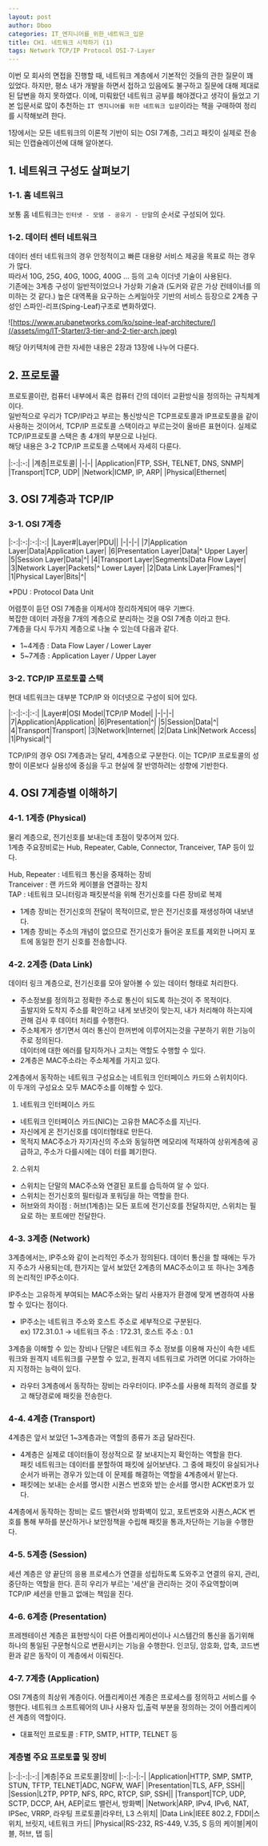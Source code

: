 ```yaml
---
layout: post
author: Dboo
categories: IT_엔지니어를_위한_네트워크_입문
title: CH1. 네트워크 시작하기 (1)
tags: Network TCP/IP Protocol OSI-7-Layer
---
```


이번 모 회사의 면접을 진행할 때, 네트워크 계층에서 기본적인 것들의 관한 질문이 꽤 있었다.
하지만, 평소 내가 개발을 하면서 접하고 있음에도 불구하고 질문에 대해 제대로 된 답변을 하지 못하였다. 이에,
미뤄왔던 네트워크 공부를 해야겠다고 생각이 들었고 기본 입문서로 많이 추천하는 `IT 엔지니어를 위한 네트워크
입문`이라는 책을 구매하여 정리를 시작해보려 한다.

1장에서는 모든 네트워크의 이론적 기반이 되는 OSI 7계층, 그리고 패킷이 실제로 전송되는 인캡슐레이션에 대해
알아본다.

## 1. 네트워크 구성도 살펴보기

### 1-1. 홈 네트워크

보통 홈 네트워크는 `인터넷 - 모뎀 - 공유기 - 단말`의 순서로 구성되어 있다.

### 1-2. 데이터 센터 네트워크

데이터 센터 네트워크의 경우 안정적이고 빠른 대용량 서비스 제공을 목표로 하는 경우가 많다.  
따라서 10G, 25G, 40G, 100G, 400G ... 등의 고속 이더넷 기술이 사용된다.  
기존에는 3계층 구성이 일반적이었으나 가상화 기술과 (도커와 같은 가상 컨테이너를 의미하는 것 같다.) 높은
대역폭을 요구하는 스케일아웃 기반의 서비스 등장으로 2계층 구성인 스파인-리프(Sping-Leaf)구조로 변화하였다.

![https://www.arubanetworks.com/ko/spine-leaf-architecture/](/assets/img/IT-Starter/3-tier-and-2-tier-arch.jpeg)

해당 아키텍처에 관한 자세한 내용은 2장과 13장에 나누어 다룬다.

## 2. 프로토콜

프로토콜이란, 컴퓨터 내부에서 혹은 컴퓨터 간의 데이터 교환방식을 정의하는 규칙체계이다.  
일반적으로 우리가 TCP/IP라고 부르는 통신방식은 TCP프로토콜과 IP프로토콜을 같이 사용하는 것이어서, TCP/IP
프로토콜 스택이라고 부르는것이 올바른 표현이다. 실제로 TCP/IP프로토콜 스택은 총 4개의 부분으로 나뉜다.  
해당 내용은 3-2 TCP/IP 프로토콜 스택에서 자세히 다룬다.

|:-:|:-:|
|계층|프로토콜|
|-|-|
|Application|FTP, SSH, TELNET, DNS, SNMP|
|Transport|TCP, UDP|
|Network|ICMP, IP, ARP|
|Physical|Ethernet|

## 3. OSI 7계층과 TCP/IP

### 3-1. OSI 7계층

|:-:|:-:|:-:|:-:|
|Layer#|Layer|PDU||
|-|-|-|
|7|Application Layer|Data|Application Layer|
|6|Presentation Layer|Data|^ Upper Layer|
|5|Session Layer|Data|^|
|4|Transport Layer|Segments|Data Flow Layer|
|3|Network Layer|Packets|^ Lower Layer|
|2|Data Link Layer|Frames|^|
|1|Physical Layer|Bits|^|

*PDU : Protocol Data Unit

어렴풋이 듣던 OSI 7계층을 이제서야 정리하게되어 매우 기쁘다.  
복잡한 데이터 과정을 7개의 계층으로 분리하는 것을 OSI 7계층 이라고 한다.  
7계층을 다시 두가지 계층으로 나눌 수 있는데 다음과 같다.

- 1~4계층 : Data Flow Layer / Lower Layer
- 5~7계층 : Application Layer / Upper Layer

### 3-2. TCP/IP 프로토콜 스택

현대 네트워크는 대부분 TCP/IP 와 이더넷으로 구성이 되어 있다.  

|:-:|:-:|:-:|
|Layer#|OSI Model|TCP/IP Model|
|-|-|-|
|7|Application|Application|
|6|Presentation|^|
|5|Session|Data|^|
|4|Transport|Transport|
|3|Network|Internet|
|2|Data Link|Network Access|
|1|Physical|^|

TCP/IP의 경우 OSI 7계층과는 달리, 4계층으로 구분한다. 이는 TCP/IP 프로토콜의 성향이 이론보다 실용성에
중심을 두고 현실에 잘 반영하려는 성향에 기반한다.

## 4. OSI 7계층별 이해하기

### 4-1. 1계층 (Physical)

물리 계층으로, 전기신호를 보내는데 초점이 맞추어져 있다.  
1계층 주요장비로는 Hub, Repeater, Cable, Connector, Tranceiver, TAP 등이 있다.

Hub, Repeater : 네트워크 통신을 중재하는 장비  
Tranceiver : 랜 카드와 케이블을 연결하는 장치  
TAP : 네트워크 모니터링과 패킷분석을 위해 전기신호를 다른 장비로 복제

- 1계층 장비는 전기신호의 전달이 목적이므로, 받은 전기신호를 재생성하여 내보낸다.
- 1계층 장비는 주소의 개념이 없으므로 전기신호가 들어온 포트를 제외한 나머지 포트에 동일한 전기 신호를 전송합니다.

### 4-2. 2계층 (Data Link)

데이터 링크 계층으로, 전기신호를 모아 알아볼 수 있는 데이터 형태로 처리한다.  

- 주소정보를 정의하고 정확한 주소로 통신이 되도록 하는것이 주 목적이다.  
출발지와 도착지 주소를 확인하고 내게 보낸것이 맞는지, 내가 처리해야 하는지에 관해 검사 후 데이터 처리를 수행한다.
- 주소체계가 생기면서 여러 통신이 한꺼번에 이루어지는것을 구분하기 위한 기능이 주로 정의된다.  
데이터에 대한 에러를 탐지하거나 고치는 역할도 수행할 수 있다.
- 2계층은 MAC주소라는 주소체계를 가지고 있다.

2계층에서 동작하는 네트워크 구성요소는 네트워크 인터페이스 카드와 스위치이다.  
이 두개의 구성요소 모두 MAC주소를 이해할 수 있다.

1. 네트워크 인터페이스 카드
- 네트워크 인터페이스 카드(NIC)는 고유한 MAC주소를 지닌다.
- 자신에게 온 전기신호를 데이터형태로 만든다.
- 목적지 MAC주소가 자기자신의 주소와 동일하면 메모리에 적재하여 상위계층에 공급하고, 주소가 다를시에는 데이
터를 폐기한다.

2. 스위치
- 스위치는 단말의 MAC주소와 연결된 포트를 습득하여 알 수 있다.
- 스위치는 전기신호의 필터링과 포워딩을 하는 역할을 한다.
- 허브와의 차이점 : 허브(1계층)는 모든 포트에 전기신호를 전달하지만, 스위치는 필요로 하는 포트에만 전달한다.

### 4-3. 3계층 (Network)

3계층에서는, IP주소와 같이 논리적인 주소가 정의된다. 데이터 통신을 할 때에는 두가지 주소가 사용되는데,
한가지는 앞서 보았던 2계층의 MAC주소이고 또 하나는 3계층의 논리적인 IP주소이다.

IP주소는 고유하게 부여되는 MAC주소와는 달리 사용자가 환경에 맞게 변경하여 사용할 수 있다는 점이다.

- IP주소는 네트워크 주소와 호스트 주소로 세부적으로 구분된다.  
ex) 172.31.0.1 -> 네트워크 주소 : 172.31, 호스트 주소 : 0.1

3계층을 이해할 수 있는 장비나 단말은 네트워크 주소 정보를 이용해 자신이 속한 네트워크와 원격지 네트워크를
구분할 수 있고, 원격지 네트워크로 가려면 어디로 가야하는지 지정하는 능력이 있다.

- 라우터
3계층에서 동작하는 장비는 라우터이다. IP주소를 사용해 최적의 경로를 찾고 해당경로에 패킷을 전송한다.

### 4-4. 4계층 (Transport)

4계층은 앞서 보았던 1~3계층과는 역할의 종류가 조금 달라진다.

- 4계층은 실제로 데이터들이 정상적으로 잘 보내지는지 확인하는 역할을 한다.  
패킷 네트워크는 데이터를 분할하여 패킷에 실어보낸다. 그 중에 패킷이 유실되거나 순서가 바뀌는 경우가 있는데
이 문제를 해결하는 역할을 4계층에서 맡는다.
- 패킷에는 보내는 순서를 명시한 시퀀스 번호와 받는 순서를 명시한 ACK번호가 있다.

4계층에서 동작하는 장비는 로드 밸런서와 방화벽이 있고, 포트번호와 시퀀스,ACK 번호를 통해 부하를 분산하거나
보안정책을 수립해 패킷을 통과,차단하는 기능을 수행한다.

### 4-5. 5계층 (Session)

세션 계층은 양 끝단의 응용 프로세스가 연결을 성립하도록 도와주고 연결의 유지, 관리, 중단하는 역할을 한다.
흔히 우리가 부르는 '세션'을 관리하는 것이 주요역할이며 TCP/IP 세션을 만들고 없애는 책임을 진다.

### 4-6. 6계층 (Presentation)

프레젠테이션 계층은 표현방식이 다른 어플리케이션이나 시스템간의 통신을 돕기위해 하나의 통일된 구문형식으로
변환시키는 기능을 수행한다. 인코딩, 암호화, 압축, 코드변환과 같은 동작이 이 계층에서 이뤄진다.

### 4-7. 7계층 (Application)

OSI 7계층의 최상위 계층이다. 어플리케이션 계층은 프로세스를 정의하고 서비스를 수행한다. 네트워크 소프트웨어의
UI나 사용자 입,출력 부분을 정의하는 것이 어플리케이션 계층의 역할이다.

- 대표적인 프로토콜 : FTP, SMTP, HTTP, TELNET 등

### 계층별 주요 프로토콜 및 장비

|:-:|:-:|:-:|
|계층|주요 프로토콜|장비|
|:-:|:-|:-|
|Application|HTTP, SMP, SMTP, STUN, TFTP, TELNET|ADC, NGFW, WAF|
|Presentation|TLS, AFP, SSH||
|Session|L2TP, PPTP, NFS, RPC, RTCP, SIP, SSH||
|Transport|TCP, UDP, SCTP, DCCP, AH, AEP|로드 밸런서, 방화벽|
|Network|ARP, IPv4, IPv6, NAT, IPSec, VRRP, 라우팅 프로토콜|라우터, L3 스위치|
|Data Link|IEEE 802.2, FDDI|스위치, 브릿지, 네트워크 카드|
|Physical|RS-232, RS-449, V.35, S 등의 케이블|케이블, 허브, 탭 등|
